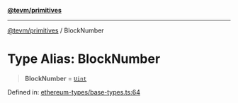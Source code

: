 [**@tevm/primitives**](../README.md)

***

[@tevm/primitives](../globals.md) / BlockNumber

# Type Alias: BlockNumber

> **BlockNumber** = [`Uint`](Uint.md)

Defined in: [ethereum-types/base-types.ts:64](https://github.com/evmts/primitives/blob/main/src/ethereum-types/base-types.ts#L64)
